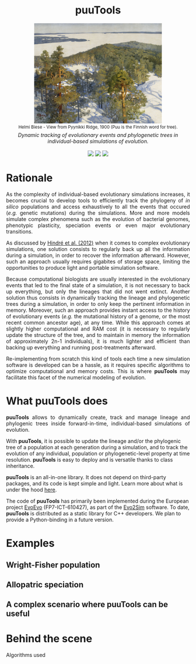 <h1 align="center">puuTools</h1>
<p align="center">
<kbd>
<img src="pic.jpg" width=350>
</kbd>
<br/>
<sup>Helmi Biese - View from Pyynikki Ridge, 1900 (Puu is the Finnish word for tree).</sup>
<br/>
<em>Dynamic tracking of evolutionary events and phylogenetic trees in individual-based simulations of evolution.</em>
<br/><br/>
<a href="https://github.com/charlesrocabert/Evo2Sim/releases/latest"><img src="https://img.shields.io/badge/version- 1.1.0-green.svg" /></a>&nbsp;<a href="https://github.com/charlesrocabert/Evo2Sim/releases/latest"><img src="https://img.shields.io/badge/build-passing-green.svg" /></a>&nbsp;<a href="https://www.gnu.org/licenses/gpl-3.0"><img src="https://img.shields.io/badge/license-GPL v3-blue.svg" /></a>
</p>

# Rationale

<p align="justify">
As the complexity of individual-based evolutionary simulations increases, it becomes crucial to develop tools to efficiently track the phylogeny of <em>in silico</em> populations and access exhaustively to all the events that occured (<em>e.g.</em> genetic mutations) during the simulations.
More and more models simulate complex phenomena such as the evolution of bacterial genomes, phenotypic plasticity, speciation events or even major evolutionary transitions.
</p>

<p align="justify">
As discussed by <a href="https://www.nature.com/articles/nrmicro2750">Hindré et al. (2012)</a> when it comes to complex evolutionary simulations, one solution consists to regularly back up all the information during a simulation, in order to recover the information afterward. However, such an approach usually requires gigabites of storage space, limiting the opportunities to produce light and portable simulation software.
</p>

<p align="justify">
Because computational biologists are usually interested in the evolutionary events that led to the final state of a simulation, it is not necessary to back up everything, but only the lineages that did not went extinct. Another solution thus consists in dynamically tracking the lineage and phylogenetic trees during a simulation, in order to only keep the pertinent information in memory. Moreover, such an approach provides instant access to the history of evolutionary events (<em>e.g.</em> the mutational history of a genome, or the most recent common ancestor age), at any time.
While this approach comes at slightly higher computational and RAM cost (it is necessary to regularly update the structure of the tree, and to maintain in memory the information of approximately 2n-1 individuals), it is much lighter and efficient than backing up everything and running post-treatments afterward.
</p>

<p align="justify">
Re-implementing from scratch this kind of tools each time a new simulation software is developed can be a hassle, as it requires specific algorithms to optimize computational and memory costs. This is where <strong>puuTools</strong> may facilitate this facet of the numerical modeling of evolution.
</p>

# What puuTools does

<p align="justify">
<strong>puuTools</strong> allows to dynamically create, track and manage lineage and phylogenic trees inside forward-in-time, individual-based simulations of evolution.

With <strong>puuTools</strong>, it is possible to update the lineage and/or the phylogenic tree of a population at each generation during a simulation, and to track the evolution of any individual, population or phylogenetic-level property at time resolution. <strong>puuTools</strong> is easy to deploy and is versatile thanks to class inheritance.

<strong>puuTools</strong> is an all-in-one library. It does not depend on third-party packages, and its code is kept simple and light. Learn more about what is under the hood [here](#behind_the_scene).
  
The code of <strong>puuTools</strong> has primarily been implemented during the European project <a href="http://www.evoevo.eu/">EvoEvo</a> (FP7-ICT-610427), as part of the <a href="https://github.com/charlesrocabert/Evo2Sim">Evo2Sim</a> software.
To date, <strong>puuTools</strong> is distributed as a static library for C++ developers. We plan to provide a Python-binding in a future version.
</p>

# Examples

## Wright-Fisher population

<p align="justify">
  
</p>

## Allopatric speciation

<p align="justify">
  
</p>

## A complex scenario where puuTools can be useful

# Behind the scene

Algorithms used
